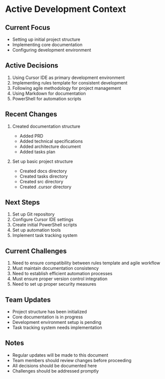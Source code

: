 # Active Development Context

## Current Focus

- Setting up initial project structure
- Implementing core documentation
- Configuring development environment

## Active Decisions

1. Using Cursor IDE as primary development environment
2. Implementing rules template for consistent development
3. Following agile methodology for project management
4. Using Markdown for documentation
5. PowerShell for automation scripts

## Recent Changes

1. Created documentation structure

   - Added PRD
   - Added technical specifications
   - Added architecture document
   - Added tasks plan

2. Set up basic project structure
   - Created docs directory
   - Created tasks directory
   - Created src directory
   - Created .cursor directory

## Next Steps

1. Set up Git repository
2. Configure Cursor IDE settings
3. Create initial PowerShell scripts
4. Set up automation tools
5. Implement task tracking system

## Current Challenges

1. Need to ensure compatibility between rules template and agile workflow
2. Must maintain documentation consistency
3. Need to establish efficient automation processes
4. Must ensure proper version control integration
5. Need to set up proper security measures

## Team Updates

- Project structure has been initialized
- Core documentation is in progress
- Development environment setup is pending
- Task tracking system needs implementation

## Notes

- Regular updates will be made to this document
- Team members should review changes before proceeding
- All decisions should be documented here
- Challenges should be addressed promptly
